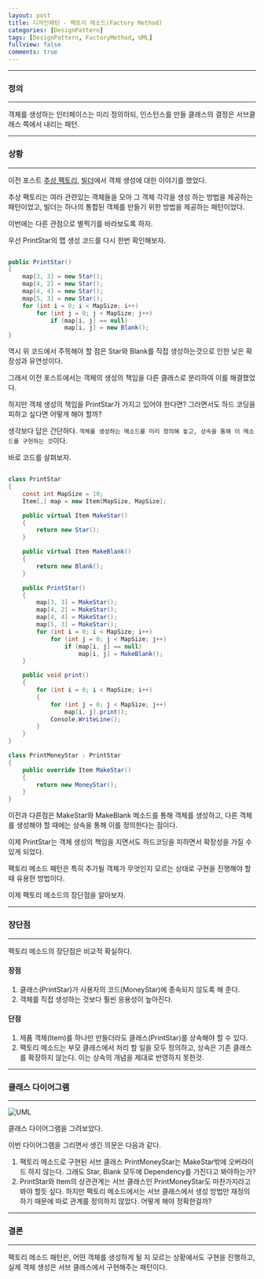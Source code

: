 ```yaml
---
layout: post
title: 디자인패턴 - 팩토리 메소드(Factory Method)
categories: [DesignPattern]
tags: [DesignPattern, FactoryMethod, UML]
fullview: false
comments: true
---
```


----

### 정의

----

객체를 생성하는 인터페이스는 미리 정의하되, 인스턴스를 만들 클래스의 결정은 서브클래스 쪽에서 내리는 패턴.

----

### 상황

----

이전 포스트 [추상 팩토리](https://yukariko.github.io/designpattern/2016/08/19/abstract-factory.html),
[빌더](https://yukariko.github.io/designpattern/2016/08/20/builder.html)에서 객체 생성에 대한 이야기를 했었다.

추상 팩토리는 여러 관련있는 객체들을 모아 그 객체 각각을 생성 하는 방법을 제공하는 패턴이었고,
빌더는 하나의 통합된 객체를 만들기 위한 방법을 제공하는 패턴이었다.

이번에는 다른 관점으로 별찍기를 바라보도록 하자.

우선 PrintStar의 맵 생성 코드를 다시 한번 확인해보자.

```csharp

public PrintStar()
{
    map[3, 3] = new Star();
    map[4, 2] = new Star();
    map[4, 4] = new Star();
    map[5, 3] = new Star();
    for (int i = 0; i < MapSize; i++)
        for (int j = 0; j < MapSize; j++)
            if (map[i, j] == null)
                map[i, j] = new Blank();
}

```

역시 위 코드에서 주목해야 할 점은 Star와 Blank를 직접 생성하는것으로 인한 낮은 확장성과 유연성이다.

그래서 이전 포스트에서는 객체의 생성의 책임을 다른 클래스로 분리하여 이를 해결했었다.

하지만 객체 생성의 책임을 PrintStar가 가지고 있어야 한다면? 그러면서도 하드 코딩을 피하고 싶다면 어떻게 해야 할까?

생각보다 답은 간단하다. `객체를 생성하는 메소드를 미리 정의해 놓고, 상속을 통해 이 메소드를 구현하는 것`이다.

바로 코드를 살펴보자.

```csharp

class PrintStar
{
    const int MapSize = 10;
    Item[,] map = new Item[MapSize, MapSize];

    public virtual Item MakeStar()
    {
        return new Star();
    }

    public virtual Item MakeBlank()
    {
        return new Blank();
    }

    public PrintStar()
    {
        map[3, 3] = MakeStar();
        map[4, 2] = MakeStar();
        map[4, 4] = MakeStar();
        map[5, 3] = MakeStar();
        for (int i = 0; i < MapSize; i++)
            for (int j = 0; j < MapSize; j++)
                if (map[i, j] == null)
                    map[i, j] = MakeBlank();
    }

    public void print()
    {
        for (int i = 0; i < MapSize; i++)
        {
            for (int j = 0; j < MapSize; j++)
                map[i, j].print();
            Console.WriteLine();
        }
    }
}

class PrintMoneyStar : PrintStar
{
    public override Item MakeStar()
    {
        return new MoneyStar();
    }
}

```

이전과 다른점은 MakeStar와 MakeBlank 메소드를 통해 객체를 생성하고, 다른 객체를 생성해야 할 때에는 상속을 통해 이를 정의한다는 점이다.

이제 PrintStar는 객체 생성의 책임을 지면서도 하드코딩을 피하면서 확장성을 가질 수 있게 되었다.

팩토리 메소드 패턴은 특히 추가될 객체가 무엇인지 모르는 상태로 구현을 진행해야 할 때 유용한 방법이다.

이제 팩토리 메소드의 장단점을 알아보자.

----

### 장단점

----

팩토리 메소드의 장단점은 비교적 확실하다.

#### 장점

1. 클래스(PrintStar)가 사용자의 코드(MoneyStar)에 종속되지 않도록 해 준다. 
2. 객체를 직접 생성하는 것보다 훨씬 응용성이 높아진다.

#### 단점

1. 제품 객체(Item)를 하나만 만들더라도 클래스(PrintStar)를 상속해야 할 수 있다.
2. 팩토리 메소드는 부모 클래스에서 처리 할 일을 모두 정의하고, 상속은 기존 클래스를 확장하지 않는다. 이는 상속의 개념을 제대로 반영하지 못한것.

----

### 클래스 다이어그램

----

![UML](http://imgur.com/BBoBqif.jpg)

클래스 다이어그램을 그려보았다.

이번 다이어그램을 그리면서 생긴 의문은 다음과 같다.

1. 팩토리 메소드로 구현된 서브 클래스 PrintMoneyStar는 MakeStar밖에 오버라이드 하지 않는다.
그래도 Star, Blank 모두에 Dependency를 가진다고 봐야하는가?
2. PrintStar와 Item의 상관관계는 서브 클래스인 PrintMoneyStar도 마찬가지라고 봐야 할듯 싶다. 하지만 팩토리 메소드에서는
서브 클래스에서 생성 방법만 재정의하기 때문에 따로 관계를 정의하지 않았다. 어떻게 해야 정확한걸까?

----

### 결론

----

팩토리 메소드 패턴은, 어떤 객체를 생성하게 될 지 모르는 상황에서도 구현을 진행하고, 실제 객체 생성은 서브 클래스에서 구현해주는 패턴이다.
